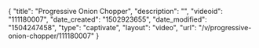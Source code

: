 {
    "title": "Progressive Onion Chopper",
    "description": "",
    "videoid": "111180007",
    "date_created": "1502923655",
    "date_modified": "1504247458",
    "type": "captivate",
    "layout": "video",
    "url": "\/v\/progressive-onion-chopper\/111180007"
}